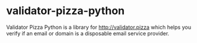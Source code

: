 # validator-pizza-python
Validator Pizza Python is a library for http://validator.pizza which helps you verify if an email or domain is a disposable email service provider.
